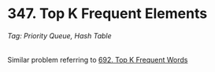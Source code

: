 # 347. Top K Frequent Elements
###### Tag: Priority Queue, Hash Table

Similar problem referring to [692. Top K Frequent Words](https://github.com/zilinli0130/Leetcode_Algorithm/tree/main/Priority%20Queue/692.%20Top%20K%20Frequent%20Words)
